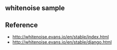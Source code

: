 ## whitenoise sample


## Reference
- http://whitenoise.evans.io/en/stable/index.html
- http://whitenoise.evans.io/en/stable/django.html
